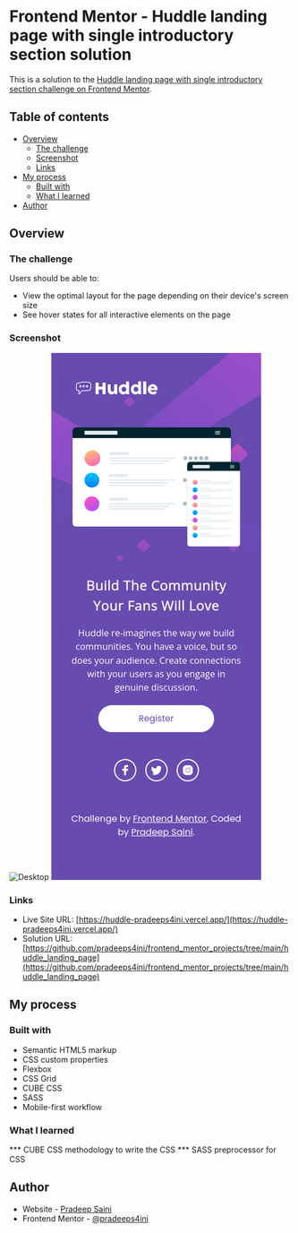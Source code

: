 # Frontend Mentor - Huddle landing page with single introductory section solution

This is a solution to the [Huddle landing page with single introductory section challenge on Frontend Mentor](https://www.frontendmentor.io/challenges/huddle-landing-page-with-a-single-introductory-section-B_2Wvxgi0). 

## Table of contents

- [Overview](#overview)
  - [The challenge](#the-challenge)
  - [Screenshot](#screenshot)
  - [Links](#links)
- [My process](#my-process)
  - [Built with](#built-with)
  - [What I learned](#what-i-learned)
- [Author](#author)

## Overview

### The challenge

Users should be able to:

- View the optimal layout for the page depending on their device's screen size
- See hover states for all interactive elements on the page

### Screenshot

![Desktop](./images/screenshot_desk.jpg)
![Mobile](./images/screenshot_mobile.png)



### Links

- Live Site URL: [https://huddle-pradeeps4ini.vercel.app/](https://huddle-pradeeps4ini.vercel.app/)
- Solution URL: [https://github.com/pradeeps4ini/frontend_mentor_projects/tree/main/huddle_landing_page](https://github.com/pradeeps4ini/frontend_mentor_projects/tree/main/huddle_landing_page)

## My process

### Built with

- Semantic HTML5 markup
- CSS custom properties
- Flexbox
- CSS Grid
- CUBE CSS
- SASS
- Mobile-first workflow

### What I learned

*** CUBE CSS methodology to write the CSS
*** SASS preprocessor for CSS

## Author

- Website - [Pradeep Saini](https://www.linkedin.com/in/pradeepsaini01)
- Frontend Mentor - [@pradeeps4ini](https://www.frontendmentor.io/profile/pradeeps4ini)
